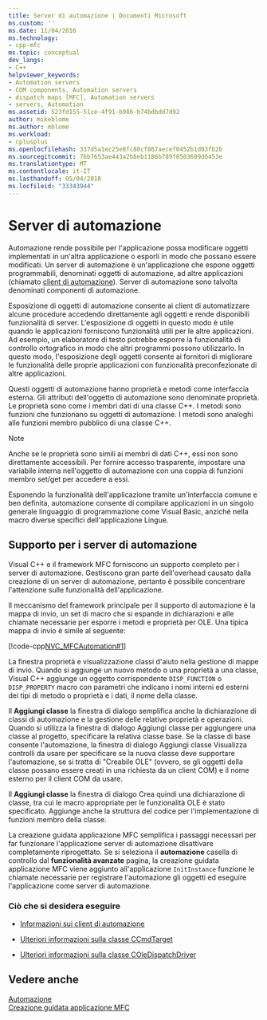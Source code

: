 ```yaml
---
title: Server di automazione | Documenti Microsoft
ms.custom: ''
ms.date: 11/04/2016
ms.technology:
- cpp-mfc
ms.topic: conceptual
dev_langs:
- C++
helpviewer_keywords:
- Automation servers
- COM components, Automation servers
- dispatch maps [MFC], Automation servers
- servers, Automation
ms.assetid: 523fd155-51ce-4f91-b986-b74bdbdd7d92
author: mikeblome
ms.author: mblome
ms.workload:
- cplusplus
ms.openlocfilehash: 337d5a1ec25e8fc80cf867aecef0452b1d03fb2b
ms.sourcegitcommit: 76b7653ae443a2b8eb1186b789f8503609d6453e
ms.translationtype: MT
ms.contentlocale: it-IT
ms.lasthandoff: 05/04/2018
ms.locfileid: "33343944"
---
```

# <a name="automation-servers"></a>Server di automazione
Automazione rende possibile per l'applicazione possa modificare oggetti implementati in un'altra applicazione o esporli in modo che possano essere modificati. Un server di automazione è un'applicazione che espone oggetti programmabili, denominati oggetti di automazione, ad altre applicazioni (chiamato [client di automazione](../mfc/automation-clients.md)). Server di automazione sono talvolta denominati componenti di automazione.  
  
 Esposizione di oggetti di automazione consente ai client di automatizzare alcune procedure accedendo direttamente agli oggetti e rende disponibili funzionalità di server. L'esposizione di oggetti in questo modo è utile quando le applicazioni forniscono funzionalità utili per le altre applicazioni. Ad esempio, un elaboratore di testo potrebbe esporre la funzionalità di controllo ortografico in modo che altri programmi possono utilizzarlo. In questo modo, l'esposizione degli oggetti consente ai fornitori di migliorare le funzionalità delle proprie applicazioni con funzionalità preconfezionate di altre applicazioni.  
  
 Questi oggetti di automazione hanno proprietà e metodi come interfaccia esterna. Gli attributi dell'oggetto di automazione sono denominate proprietà. Le proprietà sono come i membri dati di una classe C++. I metodi sono funzioni che funzionano su oggetti di automazione. I metodi sono analoghi alle funzioni membro pubblico di una classe C++.  
  
> [!NOTE]
>  Anche se le proprietà sono simili ai membri di dati C++, essi non sono direttamente accessibili. Per fornire accesso trasparente, impostare una variabile interna nell'oggetto di automazione con una coppia di funzioni membro set/get per accedere a essi.  
  
 Esponendo la funzionalità dell'applicazione tramite un'interfaccia comune e ben definita, automazione consente di compilare applicazioni in un singolo generale linguaggio di programmazione come Visual Basic, anziché nella macro diverse specifici dell'applicazione Lingue.  
  
##  <a name="_core_support_for_automation_servers"></a> Supporto per i server di automazione  
 Visual C++ e il framework MFC forniscono un supporto completo per i server di automazione. Gestiscono gran parte dell'overhead causato dalla creazione di un server di automazione, pertanto è possibile concentrare l'attenzione sulle funzionalità dell'applicazione.  
  
 Il meccanismo del framework principale per il supporto di automazione è la mappa di invio, un set di macro che si espande in dichiarazioni e alle chiamate necessarie per esporre i metodi e proprietà per OLE. Una tipica mappa di invio è simile al seguente:  
  
 [!code-cpp[NVC_MFCAutomation#1](../mfc/codesnippet/cpp/automation-servers_1.cpp)]  
  
 La finestra proprietà e visualizzazione classi d'aiuto nella gestione di mappe di invio. Quando si aggiunge un nuovo metodo o una proprietà a una classe, Visual C++ aggiunge un oggetto corrispondente `DISP_FUNCTION` o `DISP_PROPERTY` macro con parametri che indicano i nomi interni ed esterni dei tipi di metodo o proprietà e i dati, il nome della classe.  
  
 Il **Aggiungi classe** la finestra di dialogo semplifica anche la dichiarazione di classi di automazione e la gestione delle relative proprietà e operazioni. Quando si utilizza la finestra di dialogo Aggiungi classe per aggiungere una classe al progetto, specificare la relativa classe base. Se la classe di base consente l'automazione, la finestra di dialogo Aggiungi classe Visualizza controlli da usare per specificare se la nuova classe deve supportare l'automazione, se si tratta di "Creabile OLE" (ovvero, se gli oggetti della classe possano essere creati in una richiesta da un client COM) e il nome esterno per il client COM da usare.  
  
 Il **Aggiungi classe** la finestra di dialogo Crea quindi una dichiarazione di classe, tra cui le macro appropriate per le funzionalità OLE è stato specificato. Aggiunge anche la struttura del codice per l'implementazione di funzioni membro della classe.  
  
 La creazione guidata applicazione MFC semplifica i passaggi necessari per far funzionare l'applicazione server di automazione disattivare completamente riprogettato. Se si seleziona il **automazione** casella di controllo dal **funzionalità avanzate** pagina, la creazione guidata applicazione MFC viene aggiunto all'applicazione `InitInstance` funzione le chiamate necessarie per registrare l'automazione gli oggetti ed eseguire l'applicazione come server di automazione.  
  
### <a name="what-do-you-want-to-do"></a>Ciò che si desidera eseguire  
  
-   [Informazioni sui client di automazione](../mfc/automation-clients.md)  
  
-   [Ulteriori informazioni sulla classe CCmdTarget](../mfc/reference/ccmdtarget-class.md)  
  
-   [Ulteriori informazioni sulla classe COleDispatchDriver](../mfc/reference/coledispatchdriver-class.md)  
  
## <a name="see-also"></a>Vedere anche  
 [Automazione](../mfc/automation.md)   
 [Creazione guidata applicazione MFC](../mfc/reference/mfc-application-wizard.md)

